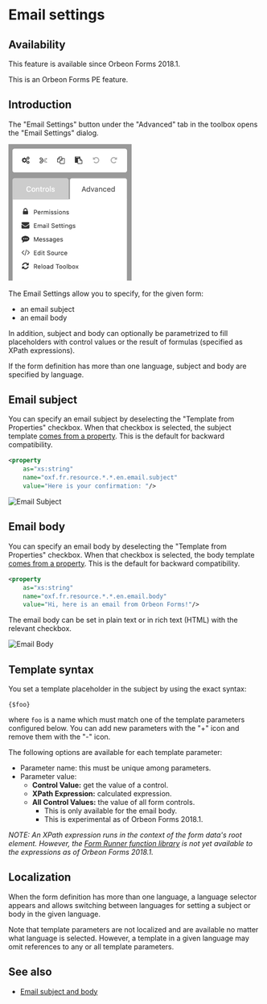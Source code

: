 # Email settings

## Availability

This feature is available since Orbeon Forms 2018.1.

This is an Orbeon Forms PE feature.

## Introduction

The "Email Settings" button under the "Advanced" tab in the toolbox opens the "Email Settings" dialog.

<img src="images/advanced-menu.png" width="245">

The Email Settings allow you to specify, for the given form:

- an email subject
- an email body

In addition, subject and body can optionally be parametrized to fill placeholders with control values or
the result of formulas (specified as XPath expressions).

If the form definition has more than one language, subject and body are specified by language.

## Email subject

You can specify an email subject by deselecting the "Template from Properties" checkbox. When that checkbox is selected, the subject template [comes from a property](../configuration/properties/form-runner/detail-page/email.md#email-subject-and-body). This is the default for backward compatibility.

```xml
<property 
    as="xs:string"
    name="oxf.fr.resource.*.*.en.email.subject"
    value="Here is your confirmation: "/>
```

![Email Subject](images/email-settings-subject.png)

## Email body


You can specify an email body by deselecting the "Template from Properties" checkbox. When that checkbox is selected, the body template [comes from a property](../configuration/properties/form-runner/detail-page/email.md#email-subject-and-body). This is the default for backward compatibility.

```xml
<property 
    as="xs:string"
    name="oxf.fr.resource.*.*.en.email.body"
    value="Hi, here is an email from Orbeon Forms!"/>
```

The email body can be set in plain text or in rich text (HTML) with the relevant checkbox.

![Email Body](images/email-settings-body.png)

## Template syntax

You set a template placeholder in the subject by using the exact syntax:

```
{$foo}
``` 

where `foo` is a name which must match one of the template parameters configured below. You can add new parameters
with the "+" icon and remove them with the "-" icon.

The following options are available for each template parameter:

- Parameter name: this must be unique among parameters.
- Parameter value:
    - __Control Value:__ get the value of a control.
    - __XPath Expression:__ calculated expression.
    - __All Control Values:__ the value of all form controls.
        - This is only available for the email body.
        - This is experimental as of Orbeon Forms 2018.1. 
    
*NOTE: An XPath expression runs in the context of the form data's root element. However, the [Form Runner function library](../xforms/xpath/extension-form-runner.md) is not yet available to the expressions as of Orbeon Forms 2018.1.*

## Localization

When the form definition has more than one language, a language selector appears and allows switching between
languages for setting a subject or body in the given language.

Note that template parameters are not localized and are available no matter what language is selected. However, a template
in a given language may omit references to any or all template parameters.

## See also

- [Email subject and body](../configuration/properties/form-runner/detail-page/email.md#email-subject-and-body)
